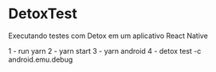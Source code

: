 # DetoxTest
Executando testes com Detox em um aplicativo React Native

1 - run yarn 
2 - yarn start 
3 - yarn android 
4 - detox test -c android.emu.debug

